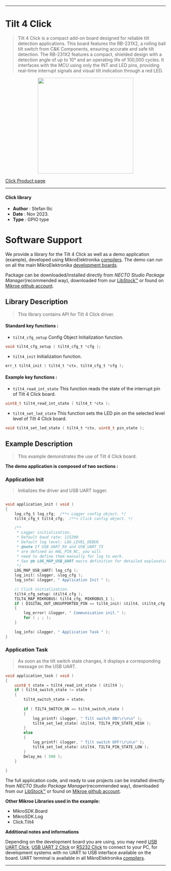
---
# Tilt 4 Click

> Tilt 4 Click is a compact add-on board designed for reliable tilt detection applications. This board features the RB-231X2, a rolling ball tilt switch from C&K Components, ensuring accurate and safe tilt detection. The RB-231X2 features a compact, shielded design with a detection angle of up to 10° and an operating life of 100,000 cycles. It interfaces with the MCU using only the INT and LED pins, providing real-time interrupt signals and visual tilt indication through a red LED.

<p align="center">
  <img src="https://download.mikroe.com/images/click_for_ide/tilt4_click.png" height=300px>
</p>

[Click Product page](https://www.mikroe.com/tilt-4-click)

---


#### Click library

- **Author**        : Stefan Ilic
- **Date**          : Nov 2023.
- **Type**          : GPIO type


# Software Support

We provide a library for the Tilt 4 Click
as well as a demo application (example), developed using MikroElektronika
[compilers](https://www.mikroe.com/necto-studio).
The demo can run on all the main MikroElektronika [development boards](https://www.mikroe.com/development-boards).

Package can be downloaded/installed directly from *NECTO Studio Package Manager*(recommended way), downloaded from our [LibStock&trade;](https://libstock.mikroe.com) or found on [Mikroe github account](https://github.com/MikroElektronika/mikrosdk_click_v2/tree/master/clicks).

## Library Description

> This library contains API for Tilt 4 Click driver.

#### Standard key functions :

- `tilt4_cfg_setup` Config Object Initialization function.
```c
void tilt4_cfg_setup ( tilt4_cfg_t *cfg );
```

- `tilt4_init` Initialization function.
```c
err_t tilt4_init ( tilt4_t *ctx, tilt4_cfg_t *cfg );
```

#### Example key functions :

- `tilt4_read_int_state` This function reads the state of the interrupt pin of Tilt 4 Click board.
```c
uint8_t tilt4_read_int_state ( tilt4_t *ctx );
```

- `tilt4_set_led_state` This function sets the LED pin on the selected level level of Tilt 4 Click board.
```c
void tilt4_set_led_state ( tilt4_t *ctx, uint8_t pin_state );
```

## Example Description

> This example demonstrates the use of Tilt 4 Click board.

**The demo application is composed of two sections :**

### Application Init

> Initializes the driver and USB UART logger.

```c

void application_init ( void ) 
{
    log_cfg_t log_cfg;  /**< Logger config object. */
    tilt4_cfg_t tilt4_cfg;  /**< Click config object. */

    /** 
     * Logger initialization.
     * Default baud rate: 115200
     * Default log level: LOG_LEVEL_DEBUG
     * @note If USB_UART_RX and USB_UART_TX 
     * are defined as HAL_PIN_NC, you will 
     * need to define them manually for log to work. 
     * See @b LOG_MAP_USB_UART macro definition for detailed explanation.
     */
    LOG_MAP_USB_UART( log_cfg );
    log_init( &logger, &log_cfg );
    log_info( &logger, " Application Init " );

    // Click initialization.
    tilt4_cfg_setup( &tilt4_cfg );
    TILT4_MAP_MIKROBUS( tilt4_cfg, MIKROBUS_1 );
    if ( DIGITAL_OUT_UNSUPPORTED_PIN == tilt4_init( &tilt4, &tilt4_cfg ) ) 
    {
        log_error( &logger, " Communication init." );
        for ( ; ; );
    }
    
    log_info( &logger, " Application Task " );
}

```

### Application Task

> As soon as the tilt switch state changes, it displays a corresponding message on the USB UART.

```c
void application_task ( void ) 
{
    uint8_t state = tilt4_read_int_state ( &tilt4 );
    if ( tilt4_switch_state != state )
    {
        tilt4_switch_state = state;
        
        if ( TILT4_SWITCH_ON == tilt4_switch_state )
        {
            log_printf( &logger, " Tilt switch ON!\r\n\n" );
            tilt4_set_led_state( &tilt4, TILT4_PIN_STATE_HIGH );
        }
        else
        {
            log_printf( &logger, " Tilt switch OFF!\r\n\n" );
            tilt4_set_led_state( &tilt4, TILT4_PIN_STATE_LOW );
        }
        Delay_ms ( 500 );
    }
    
}
```

The full application code, and ready to use projects can be installed directly from *NECTO Studio Package Manager*(recommended way), downloaded from our [LibStock&trade;](https://libstock.mikroe.com) or found on [Mikroe github account](https://github.com/MikroElektronika/mikrosdk_click_v2/tree/master/clicks).

**Other Mikroe Libraries used in the example:**

- MikroSDK.Board
- MikroSDK.Log
- Click.Tilt4

**Additional notes and informations**

Depending on the development board you are using, you may need
[USB UART Click](https://www.mikroe.com/usb-uart-click),
[USB UART 2 Click](https://www.mikroe.com/usb-uart-2-click) or
[RS232 Click](https://www.mikroe.com/rs232-click) to connect to your PC, for
development systems with no UART to USB interface available on the board. UART
terminal is available in all MikroElektronika
[compilers](https://shop.mikroe.com/compilers).

---
